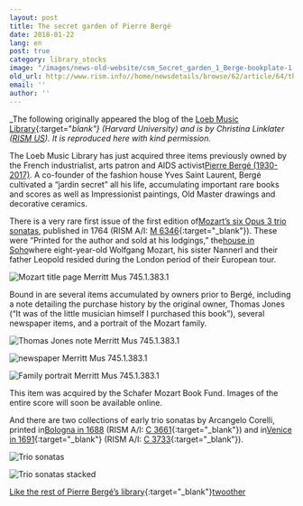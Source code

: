```yaml
---
layout: post
title: The secret garden of Pierre Bergé
date: 2018-01-22
lang: en
post: true
category: library_stocks
image: "/images/news-old-website/csm_Secret_garden_1_Berge-bookplate-1-676x371_05311e7fa5.jpg"
old_url: http://www.rism.info//home/newsdetails/browse/62/article/64/the-secret-garden-of-pierre-berge.html
email: ''
author: ''
---
```



_The following originally appeared the blog of the [Loeb Music Library](http://blogs.harvard.edu/loebmusic/2018/01/02/the-secret-garden-of-pierre-berge/){:target="_blank"} (Harvard University) and is by Christina Linklater ([RISM US](http://us.rism.info/index.php?id=47)). It is reproduced here with kind permission._

The Loeb Music Library has just acquired three items previously owned by the French industrialist, arts patron and AIDS activist[Pierre Bergé (1930-2017)](https://www.nytimes.com/2017/09/08/style/pierre-berge-yves-saint-laurent-dead.html?_r=0). A co-founder of the fashion house Yves Saint Laurent, Bergé cultivated a “jardin secret” all his life, accumulating important rare books and scores as well as Impressionist paintings, Old Master drawings and decorative ceramics.

There is a very rare first issue of the first edition of[Mozart’s six Opus 3 trio sonatas](http://id.lib.harvard.edu/aleph/015053445/catalog), published in 1764 (RISM A/I: [M 6346](https://opac.rism.info/search?id=00000990044880&Language=en){:target="_blank"}). These were “Printed for the author and sold at his lodgings,” the[house in Soho](https://en.wikipedia.org/wiki/20_Frith_Street)where eight-year-old Wolfgang Mozart, his sister Nannerl and their father Leopold resided during the London period of their European tour.

![Mozart title page](http://rism.info/resources-old-website/news/Secret_garden_2_Mozart-title-page-676x901.jpg)
Merritt Mus 745.1.383.1

Bound in are several items accumulated by owners prior to Bergé, including a note detailing the purchase history by the original owner, Thomas Jones (“It was of the little musician himself I purchased this book”), several newspaper items, and a portrait of the Mozart family.



![Thomas Jones note](http://rism.info/resources-old-website/news/Secret_garden_3_Thomas-Jones-note-676x277.jpg)
Merritt Mus 745.1.383.1

![newspaper](http://rism.info/resources-old-website/news/Secret_garden_4_Newspaper-ad-676x667.jpg)
Merritt Mus 745.1.383.1

![Family portrait](http://rism.info/resources-old-website/news/Secret_garden_5_Family-portrait-676x949.jpg)
Merritt Mus 745.1.383.1

This item was acquired by the Schafer Mozart Book Fund. Images of the entire score will soon be available online.

And there are two collections of early trio sonatas by Arcangelo Corelli, printed in[Bologna in 1688](http://id.lib.harvard.edu/aleph/015053434/catalog) (RISM A/I: [C 3661](https://opac.rism.info/search?id=00000990011046&Language=en){:target="_blank"}) and in[Venice in 1691](http://id.lib.harvard.edu/aleph/015053440/catalog){:target="_blank"} (RISM A/I: [C 3733](https://opac.rism.info/search?id=00000990011118&Language=en){:target="_blank"}).

![Trio sonatas](http://rism.info/resources-old-website/news/Secret_garden_6_Trio-sonatas-title-page-676x480.jpg)


![Trio sonatas stacked](http://rism.info/resources-old-website/news/Secret_garden_7_Trio-sonatas-stacked-676x507.jpg)



[Like the rest of Pierre Bergé’s library](http://www.labibliothequedepierreberge.com/en/video/conversation-with-pierre-berge-by-umberto-eco/){:target="_blank"}[two](http://id.lib.harvard.edu/aleph/009598193/catalog)[other](http://id.lib.harvard.edu/aleph/009686040/catalog)



<script type="text/javascript">var switchTo5x=true;</script><script type="text/javascript" src="http://w.sharethis.com/button/buttons.js"></script><script type="text/javascript">stLight.options({publisher: "9b601438-1ce1-49d8-bfd7-9cff5df54c17", doNotHash: false, doNotCopy: false, hashAddressBar: false});</script>